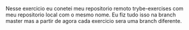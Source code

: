 Nesse exercicio eu conetei meu repositorio remoto trybe-exercises com meu repositorio local com o mesmo nome. Eu fiz tudo isso na branch master mas a partir de agora cada exercicio sera uma branch diferente. 
